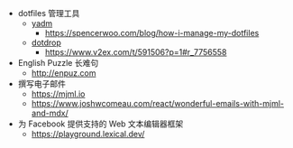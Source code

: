 - dotfiles 管理工具
	- [yadm](https://github.com/TheLocehiliosan/yadm)
		- https://spencerwoo.com/blog/how-i-manage-my-dotfiles
	- [dotdrop](https://github.com/deadc0de6/dotdrop)
		- https://www.v2ex.com/t/591506?p=1#r_7756558
- English Puzzle 长难句
	- http://enpuz.com
- 撰写电子邮件
	- https://mjml.io
	- https://www.joshwcomeau.com/react/wonderful-emails-with-mjml-and-mdx/
- 为 Facebook 提供支持的 Web 文本编辑器框架
	- https://playground.lexical.dev/